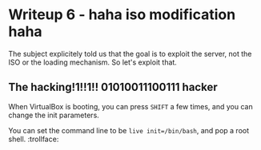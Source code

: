 # Writeup 6 - haha iso modification haha

The subject explicitely told us that the goal is to exploit the server, not the ISO or the loading mechanism. So let's exploit that.

## The hacking!1!!1!! 01010011100111 hacker

When VirtualBox is booting, you can press `SHIFT` a few times, and you can change the init parameters.

You can set the command line to be `live init=/bin/bash`, and pop a root shell. :trollface:
